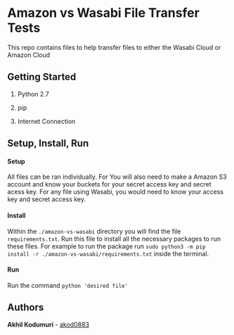 # Amazon vs Wasabi File Transfer Tests
This repo contains files to help transfer files to either the Wasabi Cloud or Amazon Cloud

## Getting Started
1) Python 2.7

2) pip

3) Internet Connection

## Setup, Install, Run

#### Setup
All files can be ran individually. For You will also need to make a Amazon S3 account and know your buckets for your secret access key and secret acess key. For any file using Wasabi, you would need to know your access key and secret access key. 

#### Install
Within the `./amazon-vs-wasabi` directory you will find the file `requirements.txt`. Run this file to install all the necessary packages to run these files.
For example to run the package run `sudo python3 -m pip install -r ./amazon-vs-wasabi/requirements.txt` inside the terminal.

#### Run
Run the command `python 'desired file'`

## Authors
**Akhil Kodumuri** - [akod0883](https://github.com/akod0883)
